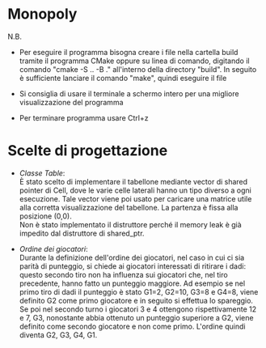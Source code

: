 # Monopoly

N.B.
- Per eseguire il programma bisogna creare i file nella cartella build tramite il programma CMake oppure su linea di comando, digitando il comando "cmake -S .. -B ." all'interno della directory "build". In seguito è sufficiente lanciare il comando "make", quindi eseguire il file

- Si consiglia di usare il terminale a schermo intero per una migliore visualizzazione del programma

- Per terminare programma usare Ctrl+z

# Scelte di progettazione
- *Classe Table*:<br>
È stato scelto di implementare il tabellone mediante vector di shared pointer di Cell, dove le varie celle laterali hanno un tipo diverso a ogni esecuzione. Tale vector viene poi usato per caricare una matrice utile alla corretta visualizzazione del tabellone. La partenza è fissa alla posizione (0,0).<br>
Non è stato implementato il distruttore perché il memory leak è già impedito dal distruttore di shared_ptr.

- *Ordine dei giocatori*:<br>
Durante la definizione dell'ordine dei giocatori, nel caso in cui ci sia parità di punteggio, si chiede ai giocatori interessati di ritirare i dadi: questo secondo tiro non ha influenza sui giocatori che, nel tiro precedente, hanno fatto un punteggio maggiore. Ad esempio se nel primo tiro di dadi il punteggio è stato G1=2, G2=10, G3=8 e G4=8, viene definito G2 come primo giocatore e in seguito si effettua lo spareggio. Se poi nel secondo turno i giocatori 3 e 4 ottengono rispettivamente 12 e 7, G3, nonostante abbia ottenuto un punteggio superiore a G2, viene definito come secondo giocatore e non come primo. L'ordine quindi diventa G2, G3, G4, G1.